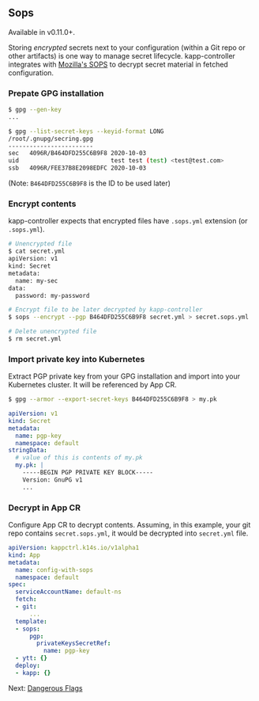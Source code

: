 ## Sops

Available in v0.11.0+.

Storing _encrypted_ secrets next to your configuration (within a Git repo or other artifacts) is one way to manage secret lifecycle. kapp-controller integrates with [Mozilla's SOPS](https://github.com/mozilla/sops) to decrypt secret material in fetched configuration.

### Prepate GPG installation

```bash
$ gpg --gen-key
...

$ gpg --list-secret-keys --keyid-format LONG
/root/.gnupg/secring.gpg
------------------------
sec   4096R/B464DFD255C6B9F8 2020-10-03
uid                          test test (test) <test@test.com>
ssb   4096R/FEE37B8E2098EDFC 2020-10-03
```

(Note: `B464DFD255C6B9F8` is the ID to be used later)

### Encrypt contents

kapp-controller expects that encrypted files have `.sops.yml` extension (or `.sops.yml`).

```bash
# Unencrypted file
$ cat secret.yml
apiVersion: v1
kind: Secret
metadata:
  name: my-sec
data:
  password: my-password

# Encrypt file to be later decrypted by kapp-controller
$ sops --encrypt --pgp B464DFD255C6B9F8 secret.yml > secret.sops.yml

# Delete unencrypted file
$ rm secret.yml
```

### Import private key into Kubernetes

Extract PGP private key from your GPG installation and import into your Kubernetes cluster. It will be referenced by App CR.

```bash
$ gpg --armor --export-secret-keys B464DFD255C6B9F8 > my.pk
```

```yaml
apiVersion: v1
kind: Secret
metadata:
  name: pgp-key
  namespace: default
stringData:
  # value of this is contents of my.pk
  my.pk: |
    -----BEGIN PGP PRIVATE KEY BLOCK-----
    Version: GnuPG v1
    ...
```

### Decrypt in App CR

Configure App CR to decrypt contents. Assuming, in this example, your git repo contains `secret.sops.yml`, it would be decrypted into `secret.yml` file.

```yaml
apiVersion: kappctrl.k14s.io/v1alpha1
kind: App
metadata:
  name: config-with-sops
  namespace: default
spec:
  serviceAccountName: default-ns
  fetch:
  - git:
      ...
  template:
  - sops:
      pgp:
        privateKeysSecretRef:
          name: pgp-key
  - ytt: {}
  deploy:
  - kapp: {}
```

Next: [Dangerous Flags](dangerous-flags.md)
